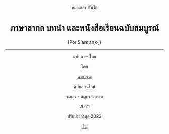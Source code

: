 <link href="markdown.css" rel="stylesheet">
<center>

หมอเอสเปรันโต

# ภาษาสากล บทนำ และหนังสือเรียนฉบับสมบูรณ์

{Por Siamˌanˌoˌj}

---

ฉบับภาษาไทย

โดย

[นายวรุฒ ](https://warut92.github.io)

ฉบับออนไลน์

ระยอง - สมุทรสงคราม

2021

ปรับปรุงล่าสุด 2023

[เริ่ม](./1.md)
</center>
